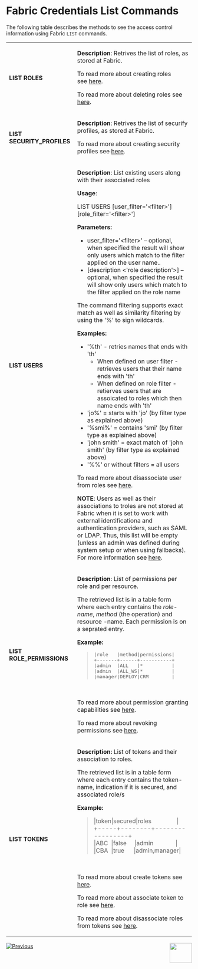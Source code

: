 # Fabric Credentials List Commands

The following table describes the methods to see the access control information using Fabric `LIST` commands.

<table width="900pxl">
<tbody>
<tr>
<td width="200pxl">
<h4>LIST ROLES</h4>
</td>
<td width="700pxl">
<p><strong>Description</strong>: Retrives the list of roles, as stored at Fabric.&nbsp;</p>
<p>To read more about creating roles see&nbsp;<a href="/articles/17_fabric_credentials/02_fabric_credentials_commands.md#create-role">here</a>.&nbsp;</p>
<p>To read more about deleting roles see <a href="/articles/17_fabric_credentials/02_fabric_credentials_commands.md#revoke">here</a>.&nbsp;</p>
</td>
</tr>
<tr>
<td width="200pxl">
<h4>LIST SECURITY_PROFILES</h4>
</td>
<td width="700pxl">
<p><strong>Description</strong>: Retrives the list of securify profiles, as stored at Fabric.&nbsp;</p>
<p>To read more about creating security profiles see&nbsp;<a href="04_fields_level_authorization.md">here</a>.&nbsp;</p>
</td>
</tr>
<tr>
<td width="200pxl">
<h4>LIST USERS</h4>
</td>
<td width="700pxl">
<p><strong>Description</strong>:&nbsp;List existing users along with their associated roles</p>
<p><strong>Usage</strong>:&nbsp;</p>
<p>LIST USERS&nbsp;[user_filter='&lt;filter&gt;'] [role_filter='&lt;filter&gt;']</p>
<p><strong>Parameters:</strong></p>
<ul>
<li>user_filter='&lt;filter&gt;' &ndash; optional, when specified the result will show only users which match to the filter applied on the user name..</li>
<li>[description &lt;'role description'&gt;] &ndash; optional, when&nbsp;specified the result will show only users which match to the filter applied on the role name</li>
</ul>
<p>The command filtering supports exact match as well as similarity filtering by using the '%' to sign wildcards.</p>
<p><strong>Examples:</strong></p>
<ul>
<li>'%th' - retries names that ends with 'th'
<ul>
<li>When defined on user filter - retrieves users that their name ends with 'th'</li>
<li>When defined on role filter - retierves users that are assoicated to roles which then name ends with 'th'</li>
</ul>
</li>
<li>'jo%' = starts with 'jo' (by filter type as explained above)</li>
<li>'%smi%' = contains 'smi'&nbsp;(by filter type as explained above)</li>
<li>'john smith' = exact match of 'john smith'&nbsp;(by filter type as explained above)</li>
<li>'%%' or without filters = all users</li>
</ul>
<p>To read more about disassociate user from roles see <a href="/articles/17_fabric_credentials/02_fabric_credentials_commands.md#revoke-role">here</a>.</p>
<p><strong>NOTE</strong>: Users as well as their associations to troles are not stored at Fabric when it is set to work with external identificationa and authentication providers, such as SAML or LDAP. Thus, this list will be empty (unless an admin was defined during system setup or when using fallbacks). For more information see <a href="/articles/26_fabric_security/07_user_IAM_overview.md">here</a>.</p>
</td>
</tr>
<tr>
<td width="200pxl">
<h4>LIST ROLE_PERMISSIONS</h4>
</td>
<td width="700pxl">
<p><strong>Description</strong>:&nbsp;List of permissions per role and per resource.</p>
<p>The retrieved list is in a table form where each entry contains the <em>role-name</em>, <em>method</em>&nbsp;(the operation) and resource -name. Each permission is on a seprated entry.&nbsp;</p>
<p><strong>Example:</strong></p>
<blockquote>
<pre>|role   |method|permissions|<br />+-------+------+-----------+<br />|admin  |ALL   |*          |<br />|admin  |ALL_WS|*          |<br />|manager|DEPLOY|CRM        |</pre>
</blockquote>
<p>&nbsp;</p>
<p>To read more about permission granting capabilities see <a href="/articles/17_fabric_credentials/02_fabric_credentials_commands.md#grant-command">here</a>.</p>
<p>To read more about revoking permissions see <a href="/articles/17_fabric_credentials/02_fabric_credentials_commands.md#revoke">here</a>.</p>
</td>
</tr>
<tr>
<td width="200pxl">
<h4>LIST TOKENS</h4>
</td>
<td width="700pxl">
<p><strong>Description:&nbsp;</strong>List of tokens and their association to roles.</p>
<p>The retrieved list is in a table form where each entry contains the token-name, indication if it is secured, and associated role/s</p>
<p><strong>Example:</strong></p>
<blockquote>
<p>|token|secured|roles&nbsp; &nbsp; &nbsp; &nbsp; &nbsp; &nbsp; &nbsp; &nbsp; |<br />+-----+--------+-----------------+<br />|ABC&nbsp; |false&nbsp; &nbsp; &nbsp;|admin&nbsp; &nbsp; &nbsp; &nbsp; &nbsp; &nbsp; &nbsp; |<br />|CBA&nbsp; |true&nbsp; &nbsp; &nbsp; |admin,manager|</p>
</blockquote>
<p>&nbsp;</p>
<p>To read more about create tokens see <a href="/articles/17_fabric_credentials/02_fabric_credentials_commands.md#create-token">here</a>.</p>
<p>To read more about associate token to role see <a href="/articles/17_fabric_credentials/02_fabric_credentials_commands.md#assign-role-role-to-token-api-key">here</a>.</p>
<p>To read more about disassociate roles from tokens see <a href="/articles/17_fabric_credentials/02_fabric_credentials_commands.md#revoke-role">here</a>.</p>
</td>
</tr>
</tbody>
</table>




[![Previous](/articles/images/Previous.png)](/articles/02_fabric_credentials_commands.md)[<img align="right" width="60" height="54" src="/articles/images/Next.png">](/articles/17_fabric_credentials/03_fabric_credentials_backup.md)
